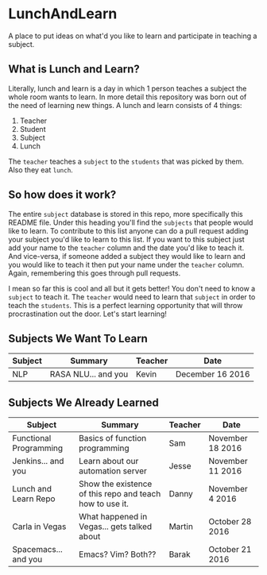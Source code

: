 # LunchAndLearn
A place to put ideas on what'd you like to learn and participate in teaching a subject.

## What is Lunch and Learn?
Literally, lunch and learn is a day in which 1 person teaches a subject the whole room wants to learn. In more detail this repository was born out of the need of learning new things. A lunch and learn consists of 4 things:

1. Teacher
2. Student
3. Subject
4. Lunch

The `teacher` teaches a `subject` to the `students` that was picked by them. Also they eat `lunch`.

## So how does it work?
The entire `subject` database is stored in this repo, more specifically this README file. Under this heading you'll find the `subjects` that people would like to learn. To contribute to this list anyone can do a pull request adding your subject you'd like to learn to this list. If you want to this subject just add your name to the `teacher` column and the date you'd like to teach it. And vice-versa, if someone added a subject they would like to learn and you would like to teach it then put your name under the `teacher` column. Again, remembering this goes through pull requests.

I mean so far this is cool and all but it gets better! You don't need to know a `subject` to teach it. The `teacher` would need to learn that `subject` in order to teach the `students`. This is a perfect learning opportunity that will throw procrastination out the door. Let's start learning!

## Subjects We Want To Learn
Subject|Summary|Teacher|Date
---|---|---|---
NLP|RASA NLU... and you|Kevin|December 16 2016

## Subjects We Already Learned
Subject|Summary|Teacher|Date
---|---|---|---
Functional Programming|Basics of function programming|Sam|November 18 2016
Jenkins... and you|Learn about our automation server|Jesse|November 11 2016
Lunch and Learn Repo|Show the existence of this repo and teach how to use it.|Danny|November 4 2016
Carla in Vegas|What happened in Vegas... gets talked about|Martin|October 28 2016
Spacemacs... and you|Emacs? Vim? Both??|Barak|October 21 2016
